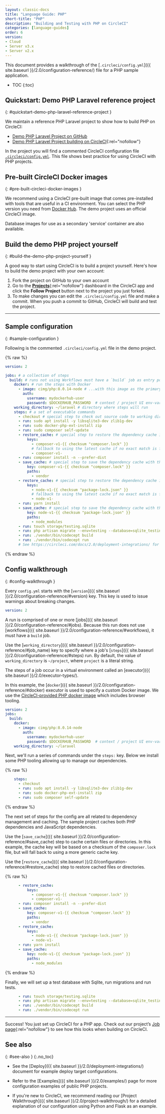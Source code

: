 ```yaml
---
layout: classic-docs
title: "Language Guide: PHP"
short-title: "PHP"
description: "Building and Testing with PHP on CircleCI"
categories: [language-guides]
order: 6
version:
- Cloud
- Server v3.x
- Server v2.x
---
```


This document provides a walkthrough of the [`.circleci/config.yml`]({{ site.baseurl }}/2.0/configuration-reference/) file for a PHP sample application.

* TOC
{:toc}

## Quickstart: Demo PHP Laravel reference project
{: #quickstart-demo-php-laravel-reference-project }

We maintain a reference PHP Laravel project to show how to build PHP on CircleCI:

- <a href="https://github.com/CircleCI-Public/circleci-demo-php-laravel" target="_blank">Demo PHP Laravel Project on GitHub</a>
- [Demo PHP Laravel Project building on CircleCI](https://circleci.com/gh/CircleCI-Public/circleci-demo-php-laravel){:rel="nofollow"}

In the project you will find a commented CircleCI configuration file <a href="https://github.com/CircleCI-Public/circleci-demo-php-laravel/blob/circleci-2.0/.circleci/config.yml" target="_blank">`.circleci/config.yml`</a>. This file shows best practice for using CircleCI with PHP projects.

## Pre-built CircleCI Docker images
{: #pre-built-circleci-docker-images }

We recommend using a CircleCI pre-built image that comes pre-installed with tools that are useful in a CI environment. You can select the PHP version you need from [Docker Hub](https://hub.docker.com/r/circleci/php/). The demo project uses an official CircleCI image.

Database images for use as a secondary 'service' container are also available.

## Build the demo PHP project yourself
{: #build-the-demo-php-project-yourself }

A good way to start using CircleCI is to build a project yourself. Here's how to build the demo project with your own account:

1. Fork the project on GitHub to your own account
2. Go to the [**Projects**](https://app.circleci.com/projects/){:rel="nofollow"} dashboard in the CircleCI app and click the **Follow Project** button next to the project you just forked.
3. To make changes you can edit the `.circleci/config.yml` file and make a commit. When you push a commit to GitHub, CircleCI will build and test the project.

---

## Sample configuration
{: #sample-configuration }

Following is the commented `.circleci/config.yml` file in the demo project.

{% raw %}
```yaml
version: 2

jobs: # a collection of steps
  build: # runs not using Workflows must have a `build` job as entry point
    docker: # run the steps with Docker
      - image: cimg/php:8.0.14-node # ...with this image as the primary container; this is where all `steps` will run
        auth:
          username: mydockerhub-user
          password: $DOCKERHUB_PASSWORD  # context / project UI env-var reference
    working_directory: ~/laravel # directory where steps will run
    steps: # a set of executable commands
      - checkout # special step to check out source code to working directory
      - run: sudo apt install -y libsqlite3-dev zlib1g-dev
      - run: sudo docker-php-ext-install zip
      - run: sudo composer self-update
      - restore_cache: # special step to restore the dependency cache if `composer.lock` does not change
          keys:
            - composer-v1-{{ checksum "composer.lock" }}
            # fallback to using the latest cache if no exact match is found (See https://circleci.com/docs/2.0/caching/)
            - composer-v1-
      - run: composer install -n --prefer-dist
      - save_cache: # special step to save the dependency cache with the `composer.lock` cache key template
          key: composer-v1-{{ checksum "composer.lock" }}
          paths:
            - vendor
      - restore_cache: # special step to restore the dependency cache if `package-lock.json` does not change
          keys:
            - node-v1-{{ checksum "package-lock.json" }}
            # fallback to using the latest cache if no exact match is found (See https://circleci.com/docs/2.0/caching/)
            - node-v1-
      - run: yarn install
      - save_cache: # special step to save the dependency cache with the `package-lock.json` cache key template
          key: node-v1-{{ checksum "package-lock.json" }}
          paths:
            - node_modules
      - run: touch storage/testing.sqlite
      - run: php artisan migrate --env=testing --database=sqlite_testing --force
      - run: ./vendor/bin/codecept build
      - run: ./vendor/bin/codecept run
      # See https://circleci.com/docs/2.0/deployment-integrations/ for deploy examples
```
{% endraw %}

## Config walkthrough
{: #config-walkthrough }

Every `config.yml` starts with the [`version`]({{ site.baseurl }}/2.0/configuration-reference/#version) key.
This key is used to issue warnings about breaking changes.

```yaml
version: 2
```


A run is comprised of one or more [jobs]({{ site.baseurl }}/2.0/configuration-reference/#jobs).
Because this run does not use [workflows]({{ site.baseurl }}/2.0/configuration-reference/#workflows),
it must have a `build` job.

Use the [`working_directory`]({{ site.baseurl }}/2.0/configuration-reference/#job_name) key
to specify where a job's [`steps`]({{ site.baseurl }}/2.0/configuration-reference/#steps) run.
By default, the value of `working_directory` is `~/project`, where `project` is a literal string.

The steps of a job occur in a virtual environment called an [executor]({{ site.baseurl }}/2.0/executor-types/).

In this example, the [`docker`]({{ site.baseurl }}/2.0/configuration-reference/#docker) executor is used
to specify a custom Docker image. We use the [CircleCI-provided PHP docker image](https://circleci.com/docs/2.0/circleci-images/#php) which includes browser tooling.

```yaml
version: 2
jobs:
  build:
    docker:
      - image: cimg/php:8.0.14-node
        auth:
          username: mydockerhub-user
          password: $DOCKERHUB_PASSWORD  # context / project UI env-var reference
    working_directory: ~/laravel
```

Next, we'll run a series of commands under the `steps:` key. Below we install
some PHP tooling allowing up to manage our dependencies.

{% raw %}
```yaml
    steps:
      - checkout
      - run: sudo apt install -y libsqlite3-dev zlib1g-dev
      - run: sudo docker-php-ext-install zip
      - run: sudo composer self-update
```
{% endraw %}

The next set of steps for the config are all related to dependency management
and caching. The sample project caches both PHP dependencies and JavaScript dependencies.

Use the [`save_cache`]({{ site.baseurl }}/2.0/configuration-reference/#save_cache) step
to cache certain files or directories. In this example, the cache key will be based on a checksum of the
`composer.lock` file, but will fall back to using a more generic cache key.

Use the [`restore_cache`]({{ site.baseurl }}/2.0/configuration-reference/#restore_cache) step
to restore cached files or directories.


{% raw %}
```yaml
      - restore_cache:
          keys:
            - composer-v1-{{ checksum "composer.lock" }}
            - composer-v1-
      - run: composer install -n --prefer-dist
      - save_cache:
          key: composer-v1-{{ checksum "composer.lock" }}
          paths:
            - vendor
      - restore_cache:
          keys:
            - node-v1-{{ checksum "package-lock.json" }}
            - node-v1-
      - run: yarn install
      - save_cache:
          key: node-v1-{{ checksum "package-lock.json" }}
          paths:
            - node_modules
```
{% endraw %}

Finally, we will set up a test database with Sqlite, run migrations and run tests.

```yaml
      - run: touch storage/testing.sqlite
      - run: php artisan migrate --env=testing --database=sqlite_testing --force
      - run: ./vendor/bin/codecept build
      - run: ./vendor/bin/codecept run
```

---

Success! You just set up CircleCI for a PHP app. Check out our project’s [Job page](https://circleci.com/gh/CircleCI-Public/circleci-demo-php-laravel){:rel="nofollow"} to see how this looks when building on CircleCI.

## See also
{: #see-also }
{:.no_toc}

- See the [Deploy]({{ site.baseurl }}/2.0/deployment-integrations/) document for example deploy target configurations.

- Refer to the [Examples]({{ site.baseurl }}/2.0/examples/) page for more configuration examples of public PHP projects.

- If you're new to CircleCI, we recommend reading our [Project Walkthrough]({{ site.baseurl }}/2.0/project-walkthrough/) for a detailed explanation of our configuration using Python and Flask as an example.
